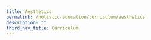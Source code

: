 ```yaml
---
title: Aesthetics
permalink: /holistic-education/curriculum/aesthetics
description: ""
third_nav_title: Curriculum
---
```

